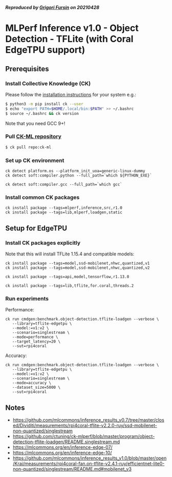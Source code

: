 ***Reproduced by [Grigori Fursin](https://cKnowledge.io/@gfursin) on 20210428***

# MLPerf Inference v1.0 - Object Detection - TFLite (with Coral EdgeTPU support)

## Prerequisites

### Install Collective Knowledge (CK)

Please follow the [installation instructions](https://github.com/ctuning/ck#installation) for your system e.g.:

```bash
$ python3 -m pip install ck --user
$ echo "export PATH=$HOME/.local/bin:$PATH" >> ~/.bashrc
$ source ~/.bashrc && ck version
```

Note that you need GCC 9+!

### Pull [CK-ML repository](https://github.com/ctuning/ck-ml)

```bash
$ ck pull repo:ck-ml
```

### Set up CK environment

```
ck detect platform.os --platform_init_uoa=generic-linux-dummy
ck detect soft:compiler.python --full_path=`which ${PYTHON_EXE}`

ck detect soft:compiler.gcc --full_path=`which gcc`
```

### Install common CK packages
```
ck install package --tags=mlperf,inference,src,r1.0
ck install package --tags=lib,mlperf,loadgen,static
```

## Setup for EdgeTPU

### Install CK packages explicitly

Note that this will install TFLite 1.15.4 and compatible models:

```
ck install package --tags=model,ssd-mobilenet,nhwc,quantized,v1 
ck install package --tags=model,ssd-mobilenet,nhwc,quantized,v2

ck install package --tags=api,model,tensorflow,r1.13.0

ck install package --tags=lib,tflite,for.coral,threads.2

```

### Run experiments

Performance:

```
ck run cmdgen:benchmark.object-detection.tflite-loadgen --verbose \
   --library=tflite-edgetpu \
   --model:=v1:v2 \
   --scenario=singlestream \
   --mode=performance \
   --target_latency=20 \
   --sut=rpi4coral
```

Accuracy:

```
ck run cmdgen:benchmark.object-detection.tflite-loadgen --verbose \
   --library=tflite-edgetpu \
   --model:=v1:v2 \
   --scenario=singlestream \
   --mode=accuracy \
   --dataset_size=5000 \
   --sut=rpi4coral
```


## Notes

* https://github.com/mlcommons/inference_results_v0.7/tree/master/closed/Dividiti/measurements/rpi4coral-tflite-v2.2.0-ruy/ssd-mobilenet-non-quantized/singlestream
* https://github.com/ctuning/ck-mlperf/blob/master/program/object-detection-tflite-loadgen/README.singlestream.md
* https://mlcommons.org/en/inference-edge-07/
* https://mlcommons.org/en/inference-edge-10/
* https://github.com/mlcommons/inference_results_v1.0/blob/master/open/Krai/measurements/rpi4coral-fan.on-tflite-v2.4.1-ruy/efficientnet-lite0-non-quantized/singlestream/README.md#mobilenet_v3


